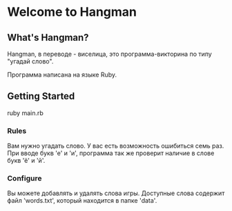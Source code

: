 # Welcome to Hangman
## What's Hangman?
Hangman, в переводе - виселица, это программа-викторина по типу "угадай слово".

Программа написана на языке Ruby.

## Getting Started

ruby main.rb

### Rules
Вам нужно угадать слово. У вас есть возможность ошибиться семь раз. При вводе букв 'е' и 'и', программа так же проверит 
наличие в слове букв 'ё' и 'й'.

### Configure
Вы можете добавлять и удалять слова игры. Доступные слова содержит файл 'words.txt', который находится в папке 'data'.
